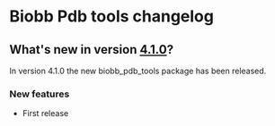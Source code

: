 
# Biobb Pdb tools changelog

## What's new in version [4.1.0](https://github.com/bioexcel/biobb_pdb_tools/releases/tag/v4.1.0)?
In version 4.1.0 the new biobb_pdb_tools package has been released. 

### New features

* First release

